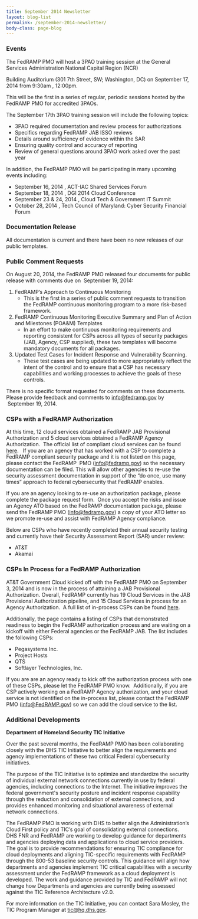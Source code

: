 ```yaml
---
title: September 2014 Newsletter
layout: blog-list
permalink: /september-2014-newsletter/
body-class: page-blog
---
```


### Events

The FedRAMP PMO will host a 3PAO training session at the General Services Administration National Capital Region (NCR)

Building Auditorium (301 7th Street, SW; Washington, DC) on September 17, 2014 from 9:30am , 12:00pm.

This will be the first in a series of regular, periodic sessions hosted by the FedRAMP PMO for accredited 3PAOs. 

The September 17th 3PAO training session will include the following topics:

  * 3PAO required documentation and review process for authorizations 
  * Specifics regarding FedRAMP JAB ISSO reviews
  * Details around sufficiency of evidence within the SAR 
  * Ensuring quality control and accuracy of reporting
  * Review of general questions around 3PAO work asked over the past year  

In addition, the FedRAMP PMO will be participating in many upcoming events including:

  * September 16, 2014 , ACT-IAC Shared Services Forum
  * September 18, 2014 , DGI 2014 Cloud Conference
  * September 23 & 24, 2014 , Cloud Tech & Government IT Summit 
  * October 28, 2014 , Tech Council of Maryland: Cyber Security Financial Forum

### Documentation Release 

All documentation is current and there have been no new releases of our public templates.

###  Public Comment Requests

On August 20, 2014, the FedRAMP PMO released four documents for public release with comments due on  September 19, 2014:

  1. FedRAMP’s Approach to Continuous Monitoring
      * This is the first in a series of public comment requests to transition the FedRAMP continuous monitoring program to a more risk-based framework.
  2. FedRAMP Continuous Monitoring Executive Summary and Plan of Action and Milestones (POA&M) Templates
      * In an effort to make continuous monitoring requirements and reporting consistent for CSPs across all types of security packages (JAB, Agency, CSP supplied), these two templates will become mandatory documents for all packages.
  3. Updated Test Cases for Incident Response and Vulnerability Scanning.
      * These test cases are being updated to more appropriately reflect the intent of the control and to ensure that a CSP has necessary capabilities and working processes to achieve the goals of these controls.

There is no specific format requested for comments on these documents. Please provide feedback and comments to info@fedramp.gov by  September 19, 2014.


###  CSPs with a FedRAMP Authorization

At this time, 12 cloud services obtained a FedRAMP JAB Provisional Authorization and 5 cloud services obtained a FedRAMP Agency Authorization.  The official list of compliant cloud services can be found [here](https://www.fedramp.gov/marketplace/compliant-systems/).   If you are an agency that has worked with a CSP to complete a FedRAMP compliant security package and it is not listed on this page, please contact the FedRAMP  PMO (info@fedramp.gov) so the necessary documentation can be filed. This will allow other agencies to re-use the security assessment documentation in support of the “do once, use many times” approach to federal cybersecurity that FedRAMP enables.

If you are an agency looking to re-use an authorization package, please complete the package request form.  Once you accept the risks and issue an Agency ATO based on the FedRAMP documentation package, please send the FedRAMP PMO (info@fedramp.gov) a copy of your ATO letter so we promote re-use and assist with FedRAMP Agency compliance.

Below are CSPs who have recently completed their annual security testing and currently have their Security Assessment Report (SAR) under review:

  * AT&T
  * Akamai 

### CSPs In Process for a FedRAMP Authorization

AT&T Government Cloud kicked off with the FedRAMP PMO on September 3, 2014 and is now in the process of attaining a JAB Provisional Authorization. Overall, FedRAMP currently has 19 Cloud Services in the JAB Provisional Authorization pipeline, and 15 Cloud Services in process for an Agency Authorization.  A full list of in-process CSPs can be found [here](https://www.fedramp.gov/marketplace/in-process-systems/).

Additionally, the page contains a listing of CSPs that demonstrated readiness to begin the FedRAMP authorization process and are waiting on a kickoff with either Federal agencies or the FedRAMP JAB. The list includes the following CSPs:  

  * Pegasystems Inc.
  * Project Hosts
  * QTS
  * Softlayer Technologies, Inc.

If you are are an agency ready to kick off the authorization process with one of these CSPs, please let the FedRAMP PMO know.  Additionally, if you are CSP actively working on a FedRAMP Agency authorization, and your cloud service is not identified on the in-process list, please contact the FedRAMP PMO (info@FedRAMP.gov) so we can add the cloud service to the list. 


### Additional Developments


**Department of Homeland Security TIC Initiative** 

Over the past several months, the FedRAMP PMO has been collaborating closely with the DHS TIC Initiative to better align the requirements and agency implementations of these two critical Federal cybersecurity initiatives. 

The purpose of the TIC Initiative is to optimize and standardize the security of individual external network connections currently in use by federal agencies, including connections to the Internet. The initiative improves the federal government's security posture and incident response capability through the reduction and consolidation of external connections, and provides enhanced monitoring and situational awareness of external network connections.

The FedRAMP PMO is working with DHS to better align the Administration’s Cloud First policy and TIC’s goal of consolidating external connections.   DHS FNR and FedRAMP are working to develop guidance for departments and agencies deploying data and applications to cloud service providers. The goal is to provide recommendations for ensuring TIC compliance for cloud deployments and aligning TIC-specific requirements with FedRAMP through the 800-53 baseline security controls. This guidance will align how departments and agencies implement TIC critical capabilities with a security assessment under the FedRAMP framework as a cloud deployment is developed. The work and guidance provided by TIC and FedRAMP will not change how Departments and agencies are currently being assessed against the TIC Reference Architecture v2.0.

For more information on the TIC Initiative, you can contact Sara Mosley, the TIC Program Manager at tic@hq.dhs.gov.

